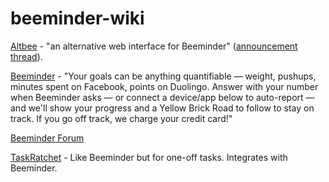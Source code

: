# beeminder-wiki

[Altbee](https://altbee.aeonc.com/) - "an alternative web interface for Beeminder" ([announcement thread](https://forum.beeminder.com/t/altbee-the-alternative-beeminder-web-interface/7315)).

[Beeminder](https://www.beeminder.com/home) - "Your goals can be anything quantifiable — weight, pushups, minutes spent on Facebook, points on Duolingo. Answer with your number when Beeminder asks — or connect a device/app below to auto-report — and we'll show your progress and a Yellow Brick Road to follow to stay on track. If you go off track, we charge your credit card!"

[Beeminder Forum](https://forum.beeminder.com/)

[TaskRatchet](https://taskratchet.com/) - Like Beeminder but for one-off tasks. Integrates with Beeminder.
